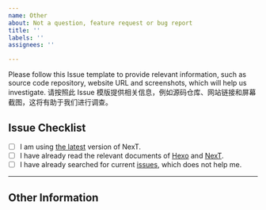```yaml
---
name: Other
about: Not a question, feature request or bug report
title: ''
labels: ''
assignees: ''

---
```


Please follow this Issue template to provide relevant information, such as source code repository, website URL and screenshots, which will help us investigate.
请按照此 Issue 模版提供相关信息，例如源码仓库、网站链接和屏幕截图，这将有助于我们进行调查。

## Issue Checklist <!-- 我确认我已经查看了 -->
<!-- Change [ ] to [x] to select (将 [ ] 换成 [x] 来选择) -->

- [ ] I am using [the latest](https://github.com/next-theme/hexo-theme-next/releases/latest) version of NexT.
- [ ] I have already read the relevant documents of [Hexo](https://hexo.io/docs/) and [NexT](https://theme-next.js.org/docs/).
- [ ] I have already searched for current [issues](https://github.com/next-theme/hexo-theme-next/issues), which does not help me.

***

## Other Information <!-- e.g. Browser, System -->
